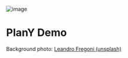 ![image](https://user-images.githubusercontent.com/79255543/161380734-ca557975-d73d-439d-bf07-938d54634d7ca.png)
# PlanY Demo


Background photo: [Leandro Fregoni (unsplash)](https://unsplash.com/@okcapturas)





